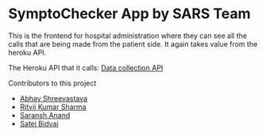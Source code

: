 # SymptoChecker App by SARS Team

This is the frontend for hospital administration where they can see all the calls that are being made from the patient side. It again takes value from the heroku API.

The Heroku API that it calls: [Data collection API](https://agile-reaches-72897.herokuapp.com/)

Contributors to this project 
 - [Abhay Shreevastava](https://github.com/abhay007kr)
 - [Ritvij Kumar Sharma](https://github.com/ritvij14)
 - [Saransh Anand](https://github.com/fullatron)
 - [Satej Bidvai](https://github.com/Electron-2002/)

